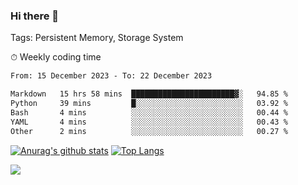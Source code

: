 ### Hi there 👋

Tags: Persistent Memory, Storage System

<!--

[![Anurag's github stats](https://github-readme-stats.vercel.app/api?username=wwyf)](https://github.com/anuraghazra/github-readme-stats)

[![Anurag's github stats](https://github-readme-stats.vercel.app/api?username=wwyf&count_private=true)](https://github.com/anuraghazra/github-readme-stats)


[![Top Langs](https://github-readme-stats.vercel.app/api/top-langs/?username=wwyf&count_private=true&&hide=jupyter%20notebook,html)](https://github.com/anuraghazra/github-readme-stats)



-->


⏱ Weekly coding time

<!--START_SECTION:waka-->

```txt
From: 15 December 2023 - To: 22 December 2023

Markdown   15 hrs 58 mins  ███████████████████████▓░   94.85 %
Python     39 mins         █░░░░░░░░░░░░░░░░░░░░░░░░   03.92 %
Bash       4 mins          ░░░░░░░░░░░░░░░░░░░░░░░░░   00.44 %
YAML       4 mins          ░░░░░░░░░░░░░░░░░░░░░░░░░   00.43 %
Other      2 mins          ░░░░░░░░░░░░░░░░░░░░░░░░░   00.27 %
```

<!--END_SECTION:waka-->



[![Anurag's github stats](https://github-readme-stats.vercel.app/api?username=wwyf&count_private=true&show_icons=true&hide_border=true)](https://github.com/anuraghazra/github-readme-stats) [![Top Langs](https://github-readme-stats.vercel.app/api/top-langs/?username=wwyf&count_private=true&hide=jupyter%20notebook,html,OpenEdge%20ABL&langs_count=10&layout=compact&hide_border=true)](https://github.com/anuraghazra/github-readme-stats)

<!--

[![willianrod's wakatime stats](https://github-readme-stats.vercel.app/api/wakatime?username=wwyf)](https://github.com/anuraghazra/github-readme-stats)


-->

![](https://hit.yhype.me/github/profile?user_id=23121291)
